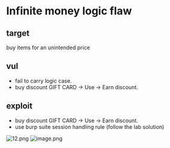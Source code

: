 # Infinite money logic flaw

## target

buy items for an unintended price

## vul

- fail to carry logic case.
- buy discount GIFT CARD -> Use -> Earn discount.

## exploit

- buy discount GIFT CARD -> Use -> Earn discount.
- use burp suite session handling rule (follow the lab solution)

![12.png](https://trello-attachments.s3.amazonaws.com/60f62ea9b8d33a43863cf37c/672x438/b944eb106a27b1a430acb0d8febb42ad/image.png)
![image.png](https://trello-attachments.s3.amazonaws.com/5ff9d67e36a15642dcbbbcdc/60f62ea9b8d33a43863cf37c/f18e297ce6dc8d923121139755468004/image.png)
